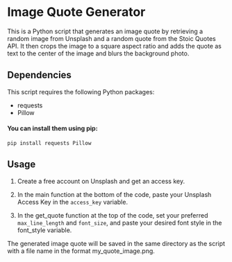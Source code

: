 # Image Quote Generator
This is a Python script that generates an image quote by retrieving a random image from Unsplash and a random quote from the Stoic Quotes API. It then crops the image to a square aspect ratio and adds the quote as text to the center of the image and blurs the background photo.

## Dependencies
This script requires the following Python packages:

- requests
- Pillow
#### You can install them using pip:

`pip install requests Pillow`
## Usage

1. Create a free account on Unsplash and get an access key.

2. In the main function at the bottom of the code, paste your Unsplash Access Key in the `access_key` variable.

3. In the get_quote function at the top of the code, set your preferred `max_line_length` and `font_size`, and paste your desired font style in the font_style variable.


The generated image quote will be saved in the same directory as the script with a file name in the format my_quote_image.png.
